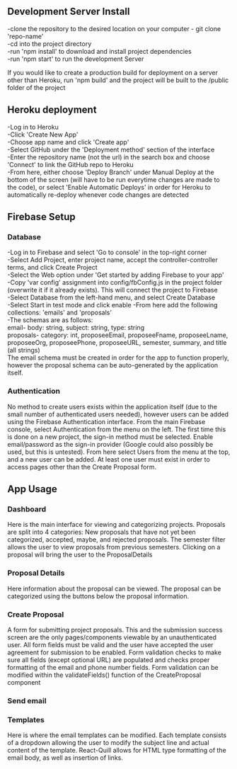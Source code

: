 ## Development Server Install
-clone the repository to the desired location on your computer - git clone 'repo-name'  
-cd into the project directory  
-run 'npm install' to download and install project dependencies  
-run 'npm start' to run the development Server  

If you would like to create a production build for deployment on a server other than Heroku, run 'npm build' and the project will
be built to the /public folder of the project

## Heroku deployment
-Log in to Heroku  
-Click 'Create New App'  
-Choose app name and click 'Create app'  
-Select GitHub under the 'Deployment method' section of the interface  
-Enter the repository name (not the url) in the search box and choose 'Connect' to link the GitHub repo to Heroku  
-From here, either choose 'Deploy Branch' under Manual Deploy at the bottom of the screen (will have to be run everytime changes
  are made to the code), or select 'Enable Automatic Deploys' in order for Heroku to automatically re-deploy whenever code changes are detected

## Firebase Setup
### Database
-Log in to Firebase and select 'Go to console' in the top-right corner  
-Select Add Project, enter project name, accept the controller-controller terms, and click Create Project  
-Select the Web option under 'Get started by adding Firebase to your app'  
-Copy 'var config' assignment into config/fbConfig.js in the project folder (overwrite it if it already exists). This will connect the project to Firebase  
-Select Database from the left-hand menu, and select Create Database  
-Select Start in test mode and click enable
-From here add the following collections: 'emails' and 'proposals'  
-The schemas are as follows:  
email- body: string, subject: string, type: string  
proposals- category: int, proposeeEmail, proposeeFname, proposeeLname, proposeeOrg, proposeePhone,
                proposeeURL, semester, summary, and title (all strings)  
The email schema must be created in order for the app to function properly, however the proposal schema can be auto-generated by the application itself.

### Authentication
No method to create users exists within the application itself (due to the small number of authenticated users needed), however users can be added using the Firebase Authentication interface. From the main Firebase console, select Authentication from the menu on the left. The first time this is done on a new project, the sign-in method must be selected. Enable email/password as the sign-in provider (Google could also possibly be used, but this is untested). From here select Users from the menu at the top, and a new user can be added. At least one user must exist in order to access pages other than the Create Proposal form.

## App Usage
### Dashboard
Here is the main interface for viewing and categorizing projects. Proposals are split into 4 categories: New proposals that have not yet been categorized, accepted, maybe, and rejected proposals. The semester filter allows the user to view proposals from previous semesters. Clicking on a proposal will bring the user to the ProposalDetails

### Proposal Details
Here information about the proposal can be viewed. The proposal can be categorized using the buttons below the proposal information.

### Create Proposal
A form for submitting project proposals. This and the submission success screen are the only pages/components viewable by an unauthenticated user. All form fields must be valid and the user have accepted the user agreement for submission to be enabled. Form validation checks to make sure all fields (except optional URL) are populated and checks proper formatting of the email and phone number fields. Form validation can be modified within the validateFields() function of the CreateProposal component

### Send email

### Templates
Here is where the email templates can be modified. Each template consists of a dropdown allowing the user to modify the subject line and actual content of the template. React-Quill allows for HTML type formatting of the email body, as well as insertion of links.
